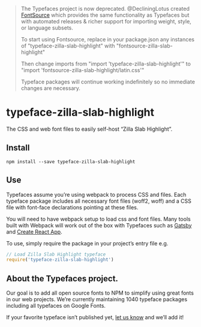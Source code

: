 >The Typefaces project is now deprecated. @DecliningLotus created
[FontSource](https://github.com/fontsource/fontsource) which provides the
same functionality as Typefaces but with automated releases & richer
support for importing weight, style, or language subsets.
>
>To start using Fontsource, replace in your package.json any instances of
"typeface-zilla-slab-highlight" with "fontsource-zilla-slab-highlight"
>
> Then change imports from "import 'typeface-zilla-slab-highlight'" to "import 'fontsource-zilla-slab-highlight/latin.css'"
>
>Typeface packages will continue working indefinitely so no immediate
>changes are necessary.

# typeface-zilla-slab-highlight

The CSS and web font files to easily self-host “Zilla Slab Highlight”.

## Install

`npm install --save typeface-zilla-slab-highlight`

## Use

Typefaces assume you’re using webpack to process CSS and files. Each typeface
package includes all necessary font files (woff2, woff) and a CSS file with
font-face declarations pointing at these files.

You will need to have webpack setup to load css and font files. Many tools built
with Webpack will work out of the box with Typefaces such as [Gatsby](https://github.com/gatsbyjs/gatsby)
and [Create React App](https://github.com/facebookincubator/create-react-app).

To use, simply require the package in your project’s entry file e.g.

```javascript
// Load Zilla Slab Highlight typeface
require('typeface-zilla-slab-highlight')
```

## About the Typefaces project.

Our goal is to add all open source fonts to NPM to simplify using great fonts in
our web projects. We’re currently maintaining 1040 typeface packages
including all typefaces on Google Fonts.

If your favorite typeface isn’t published yet, [let us know](https://github.com/KyleAMathews/typefaces)
and we’ll add it!
